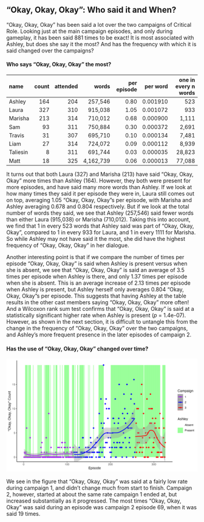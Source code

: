 
## “Okay, Okay, Okay”: Who said it and When?

“Okay, Okay, Okay” has been said a lot over the two campaigns of
Critical Role. Looking just at the main campaign episodes, and only
during gameplay, it has been said 881 times to be exact\! It is most
associated with Ashley, but does she say it the most? And has the
frequency with which it is said changed over the campaigns?

#### Who says “Okay, Okay, Okay” the most?

| name     | count | attended |     words | per episode | per word | one in every n words |
| :------- | ----: | -------: | --------: | ----------: | -------: | -------------------: |
| Ashley   |   164 |      204 |   257,546 |        0.80 | 0.001910 |                  523 |
| Laura    |   327 |      310 |   915,038 |        1.05 | 0.001072 |                  933 |
| Marisha  |   213 |      314 |   710,012 |        0.68 | 0.000900 |                1,111 |
| Sam      |    93 |      311 |   750,884 |        0.30 | 0.000372 |                2,691 |
| Travis   |    31 |      307 |   695,710 |        0.10 | 0.000134 |                7,481 |
| Liam     |    27 |      314 |   724,072 |        0.09 | 0.000112 |                8,939 |
| Taliesin |     8 |      311 |   691,744 |        0.03 | 0.000035 |               28,823 |
| Matt     |    18 |      325 | 4,162,739 |        0.06 | 0.000013 |               77,088 |

It turns out that both Laura (327) and Marisha (213) have said “Okay,
Okay, Okay” more times than Ashley (164). However, they both were
present for more episodes, and have said many more words than Ashley. If
we look at how many times they said it per episode they were in, Laura
still comes out on top, averaging 1.05 “Okay, Okay, Okay”s per episode,
with Marisha and Ashley averaging 0.678 and 0.804 respectively. But if
we look at the total number of words they said, we see that Ashley
(257,546) said fewer words than either Laura (915,038) or Marisha
(710,012). Taking this into account, we find that 1 in every 523 words
that Ashley said was part of “Okay, Okay, Okay”, compared to 1 in every
933 for Laura, and 1 in every 1111 for Marisha. So while Ashley may not
have said it the most, she did have the highest frequency of “Okay,
Okay, Okay” in her dialogue.

Another interesting point is that if we compare the number of times per
episode “Okay, Okay, Okay” is said when Ashley is present versus when
she is absent, we see that “Okay, Okay, Okay” is said an average of 3.5
times per episode when Ashley is there, and only 1.37 times per episode
when she is absent. This is an average increase of 2.13 times per
episode when Ashley is present, but Ashley herself only averages 0.804
“Okay, Okay, Okay”s per episode. This suggests that having Ashley at
the table results in the other cast members saying “Okay, Okay, Okay”
more often\! And a Wilcoxon rank sum test confirms that “Okay, Okay,
Okay” is said at a statistically significant higher rate when Ashley is
present (*p* = 1.4e-07). However, as shown in the next section, it is
difficult to untangle this from the change in the frequency of “Okay,
Okay, Okay” over the two campaigns, and Ashley’s more frequent presence
in the later episodes of campaign 2.

#### Has the use of “Okay, Okay, Okay” changed over time?

![Okay](../plots/okay_okay_okay.png)

We see in the figure that “Okay, Okay, Okay” was said at a fairly low
rate during campaign 1, and didn’t change much from start to finish.
Campaign 2, however, started at about the same rate campaign 1 ended at,
but increased substantially as it progressed. The most times “Okay,
Okay, Okay” was said during an episode was campaign 2 episode 69, when
it was said 19 times.
